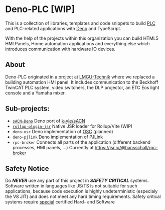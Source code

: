# Deno-PLC [WIP]

This is a collection of libraries, templates and code snippets to build [PLC](https://en.wikipedia.org/wiki/Programmable_logic_controller) and PLC-related applications with [Deno](https://deno.com/) and TypeScript.

With the help of the projects within this organization you can build HTML5 HMI Panels, Home automation applications and everything else which introduces communication with hardware IO devices.

## About

Deno-PLC originated in a project at [LMGU-Technik](https://github.com/LMGU-Technik/) where we replaced a building automation HMI panel.
It includes communication to the Beckhoff TwinCAT PLC system, video switchers, the DLP projector, an ETC Eos light console and a Yamaha mixer.

## Sub-projects:

* [`sACN-Deno`](https://github.com/LMGU-Technik/sACN-Deno) Deno port of [k-yle/sACN](https://github.com/k-yle/sACN)
* [`rollup-plugin-jsr`](https://github.com/deno-plc/rollup-plugin-jsr/) Native JSR loader for Rollup/Vite (WIP)
* `deno-osc` Deno implementation of [OSC](https://opensoundcontrol.stanford.edu/index.html) (planned)
* `deno-pjlink` Deno implementation of PJLink
* `rpc-broker` Connects all parts of the application (different backend processes, HMI panels, ...) Currently at https://jsr.io/@hansschall/rpc-broker

## Safety Notice

Do ***NEVER*** use any part of this project in ***SAFETY CRITICAL*** systems. 
Software written in languages like JS/TS is not suitable for such applications, because code execution is highly undeterministic (especialy the V8 JIT) and does not meet any hard timing requirements.
Safety critical systems require [special](https://en.wikipedia.org/wiki/Programmable_logic_controller#Safety_PLCs) certified Hard- and Software
